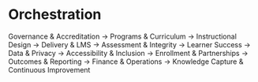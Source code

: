 # Orchestration

Governance & Accreditation → Programs & Curriculum → Instructional Design → Delivery & LMS → Assessment & Integrity
→ Learner Success → Data & Privacy → Accessibility & Inclusion → Enrollment & Partnerships → Outcomes & Reporting
→ Finance & Operations → Knowledge Capture & Continuous Improvement
